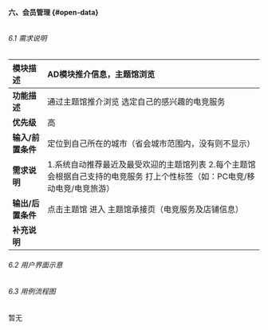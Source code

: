 #### 六、会员管理 {#open-data}

###### 

###### 6.1 需求说明

| **模块描述** | AD模块推介信息，主题馆浏览 |
| :--- | :--- |
| **功能描述** | 通过主题馆推介浏览 选定自己的感兴趣的电竞服务 |
| **优先级** | 高 |
| **输入/前置条件** | 定位到自己所在的城市（省会城市范围内，没有则不显示） |
| **需求说明** | 1.系统自动推荐最近及最受欢迎的主题馆列表                             2.每个主题馆会根据自己支持的电竞服务 打上个性标签（如：PC电竞/移动电竞/电竞旅游） |
| **输出/后置条件** | 点击主题馆 进入 主题馆承接页（电竞服务及店铺信息） |
| **补充说明** |  |

###### 6.2 用户界面示意

###### 6.3 用例流程图

暂无

